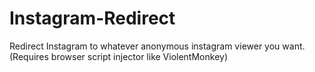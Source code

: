# Instagram-Redirect
Redirect Instagram to whatever anonymous instagram viewer you want.(Requires browser script injector like ViolentMonkey)
